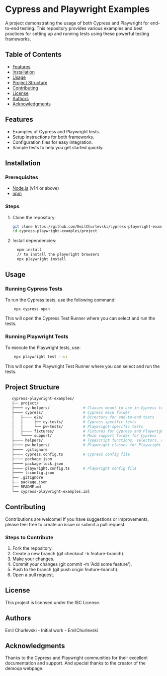 # Cypress and Playwright Examples

A project demonstrating the usage of both Cypress and Playwright for end-to-end testing.
This repository provides various examples and best practices for setting up and running tests using these powerful testing frameworks.

## Table of Contents

- [Features](#features)
- [Installation](#installation)
- [Usage](#usage)
- [Project Structure](#project-structure)
- [Contributing](#contributing)
- [License](#license)
- [Authors](#authors)
- [Acknowledgments](#acknowledgments)

## Features

- Examples of Cypress and Playwright tests.
- Setup instructions for both frameworks.
- Configuration files for easy integration.
- Sample tests to help you get started quickly.

## Installation

### Prerequisites

- [Node.js](https://nodejs.org/) (v14 or above)
- [npm](https://www.npmjs.com/)

### Steps

1. Clone the repository:

   ```bash
   git clone https://github.com/EmilChurlevski/cypress-playwright-examples.git
   cd cypress-playwright-examples/project
   ```
2. Install dependencies:
   ```bash
     npm install
     // to install the playwright browsers
     npx playwright install
   ```

## Usage

### Running Cypress Tests

To run the Cypress tests, use the following command:
   ```bash
       npx cypress open
   ```
This will open the Cypress Test Runner where you can select and run the tests.

### Running Playwright Tests

To execute the Playwright tests, use:
   ```bash
       npx playwright test --ui
   ```
This will open the Playwright Test Runner where you can select and run the tests.

## Project Structure
   ```bash
      cypress-playwright-examples/
      ├── project/
      ├──── cy-helpers/               # Classes meant to use in Cypress tests
      ├──── cypress/                  # Cypress main folder
      │   ├──── e2e/                  # Directory for end-to-end tests
      │   │     ├── cy-tests/         # Cypress-specific tests
      │   │     └── pw-tests/         # Playwright-specific tests
      │   ├──── fixtures/             # Fixtures for Cypress and Playwright
      │   └──── support/              # Main support folder for Cypress
      ├──── helpers/                  # TypeScript functions, selectors, and models
      ├──── pw-helpers/               # Playwright classes for Playwright tests
      ├──── .gitignore
      ├──── cypress.config.ts         # Cypress config file
      ├──── package.json 
      ├──── package-lock.json
      ├──── playwright.config.ts      # Playwright config file   
      ├──── tsconfig.json
      ├── .gitignore
      ├── package.json
      ├── README.md
      └── cypress-playwright-examples.iml

   ```

## Contributing

Contributions are welcome! If you have suggestions or improvements, please feel free to create an issue or submit a pull request.

### Steps to Contribute
1. Fork the repository.
2. Create a new branch (git checkout -b feature-branch).
3. Make your changes.
4. Commit your changes (git commit -m 'Add some feature').
5. Push to the branch (git push origin feature-branch).
6. Open a pull request.

## License

This project is licensed under the ISC License. 

## Authors

Emil Churlevski - Initial work - EmilChurlevski

## Acknowledgments

Thanks to the Cypress and Playwright communities for their excellent documentation and support.
And special thanks to the creator of the demoqa webpage.

